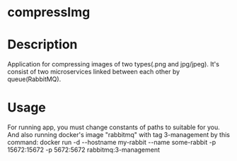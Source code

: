 # compressImg

# Description
Application for compressing images of two types(.png and jpg/jpeg). It's consist of two microservices linked between each other by queue(RabbitMQ).

# Usage
For running app, you must change constants of paths to suitable for you. And also running docker's image "rabbitmq" with tag 3-management by this command:
  docker run -d --hostname my-rabbit --name some-rabbit -p 15672:15672 -p 5672:5672 rabbitmq:3-management
